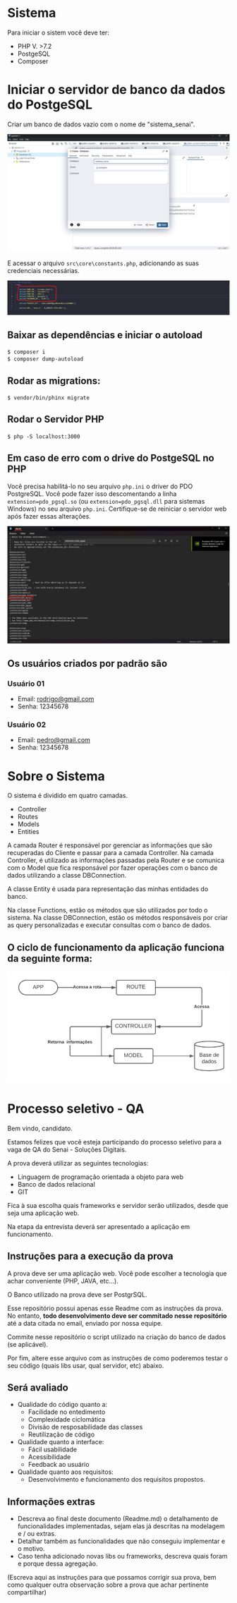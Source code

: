 # Sistema

Para iniciar o sistem você deve ter:
- PHP V. >7.2
- PostgeSQL
- Composer 

# Iniciar o servidor de banco da dados do PostgeSQL

Criar um banco de dados vazio com o nome de "sistema_senai".

![Aplicação](./assets/img/postgesql.png) 

E acessar o arquivo `src\core\constants.php`, adicionando as suas credenciais necessárias.

![Aplicação](./assets/img/banco.png) 

## Baixar as dependências e iniciar o autoload
```
$ composer i
$ composer dump-autoload
```

## Rodar as migrations:
```
$ vendor/bin/phinx migrate
```

## Rodar o Servidor PHP
```
$ php -S localhost:3000
```

## Em caso de erro com o drive do PostgeSQL no PHP

Você precisa habilitá-lo no seu arquivo `php.ini` o driver do PDO PostgreSQL. Você pode fazer isso descomentando a linha `extension=pdo_pgsql.so` (ou `extension=pdo_pgsql.dll` para sistemas Windows) no seu arquivo `php.ini`. Certifique-se de reiniciar o servidor web após fazer essas alterações.

![Aplicação](./assets/img/driver.png) 

## Os usuários criados por padrão são

### Usuário 01
- Email: rodrigo@gmail.com
- Senha: 12345678


### Usuário 02
- Email: pedro@gmail.com
- Senha: 12345678

# Sobre o Sistema

O sistema é dividido em quatro camadas.
- Controller
- Routes
- Models
- Entities

A camada Router é responsável por gerenciar as informações que são recuperadas do Cliente e passar para a camada Controller. Na camada Controller, é utilizado as informações passadas pela Router e se comunica com o Model que fica responsável por fazer operações com o banco de dados utilizando a classe DBConnection.

A classe Entity é usada para representação das minhas entidades do banco.

Na classe Functions, estão os métodos que são utilizados por todo o sistema.
Na classe DBConnection, estão os métodos responsáveis por criar as query personalizadas e executar consultas com o banco de dados.

## O ciclo de funcionamento da aplicação funciona da seguinte forma:

![Aplicação](./assets/img/fluxo.png) 

# Processo seletivo - QA

Bem vindo, candidato. 

Estamos felizes que você esteja participando do processo seletivo para a vaga de QA do Senai - Soluções Digitais.

A prova deverá utilizar as seguintes tecnologias: 
- Linguagem de programação orientada a objeto para web
- Banco de dados relacional
- GIT

Fica à sua escolha quais frameworks e servidor serão utilizados, desde que seja uma aplicação web. 

Na etapa da entrevista deverá ser apresentado a aplicação em funcionamento.

## Instruções para a execução da prova

A prova deve ser uma aplicação web. Você pode escolher a tecnologia que achar conveniente (PHP, JAVA, etc...).

O Banco utilizado na prova deve ser PostgrSQL.

Esse repositório possui apenas esse Readme com as instruções da prova. No entanto, **todo desenvolvimento deve ser commitado nesse repositório** até a data citada no email, enviado por nossa equipe.

Commite nesse repositório o script utilizado na criação do banco de dados (se aplicável).

Por fim, altere esse arquivo com as instruções de como poderemos testar o seu código (quais libs usar, qual servidor, etc) abaixo.

## Será avaliado
- Qualidade do código quanto a:
  - Facilidade no entedimento
  - Complexidade ciclomática
  - Divisão de resposabilidade das classes
  - Reutilização de código
- Qualidade quanto a interface:
  - Fácil usabilidade
  - Acessibilidade
  - Feedback ao usuário
- Qualidade quanto aos requisitos:
  - Desenvolvimento e funcionamento dos requisitos propostos.

## Informações extras

- Descreva ao final deste documento (Readme.md) o detalhamento de funcionalidades implementadas, sejam elas já descritas na modelagem e / ou extras.
- Detalhar também as funcionalidades que não conseguiu implementar e o motivo.
- Caso tenha adicionado novas libs ou frameworks, descreva quais foram e porque dessa agregação.

(Escreva aqui as instruções para que possamos corrigir sua prova, bem como qualquer outra observação sobre a prova que achar pertinente compartilhar)
